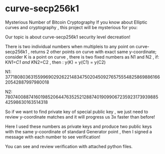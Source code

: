 # curve-secp256k1
Mysterious Number of Bitcoin Cryptography
If you know about Elliptic curves and cryptography , this project will be mysterious for you:

Our topic is about curve-secp256k1 security level decreation!

There is two individual numbers when multipleis to any point on curve-secp256k1 , returns 2 other points on curve with exact same y-coordinate;
consider K is a point on curve , there is two fixed numbers as N1 and N2 , if: K*N1=C1 and K*N2=C2 , then : y(K) = y(C1) = y(C2)

N1:  37718080363155996902926221483475020450927657555482586988616620542887997980018

N2:  78074008874160198520644763525212887401909906723592317393988542598630163514318

So if we want to find private key of special public key , we just need to review y-coordinate matches and it will progress us 3x faster than before! 

Here I used these numbers as private keys and produce two public keys with the same y-coordinate of standard Generator point , then I signed a message with each number to see verification!

You can see and review verification with attached python files.
